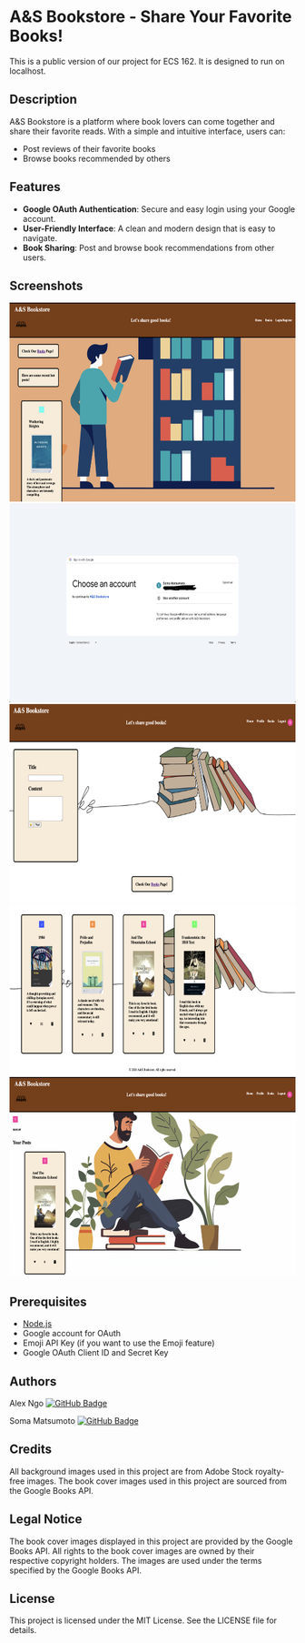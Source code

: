 # A&S Bookstore - Share Your Favorite Books!
This is a public version of our project for ECS 162. It is designed to run on localhost.

## Description

A&S Bookstore is a platform where book lovers can come together and share their favorite reads. With a simple and intuitive interface, users can:
- Post reviews of their favorite books
- Browse books recommended by others

## Features

- **Google OAuth Authentication**: Secure and easy login using your Google account.
- **User-Friendly Interface**: A clean and modern design that is easy to navigate.
- **Book Sharing**: Post and browse book recommendations from other users.

## Screenshots

<p align="center">
  <img src="README_Images/Home.png" alt="Home Page" width="650" height="350">
  <img src="README_Images/OAuth.png" alt="Login Page" width="650" height="350">
  <img src="README_Images/Post.png" alt="Post Page" width="650" height="350">
  <img src="README_Images/Posts.png" alt="Posts Page" width="650" height="300">
  <img src="README_Images/Profile.png" alt="Profile Page" width="650" height="350">
</p>


## Prerequisites

- [Node.js](https://nodejs.org/)
- Google account for OAuth
- Emoji API Key (if you want to use the Emoji feature)
- Google OAuth Client ID and Secret Key

## Authors

Alex Ngo [![GitHub Badge](https://img.shields.io/badge/GitHub-Profile-black?logo=github)](https://github.com/alngo1)

Soma Matsumoto [![GitHub Badge](https://img.shields.io/badge/GitHub-Profile-black?logo=github)](https://github.com/CLion2)

## Credits

All background images used in this project are from Adobe Stock royalty-free images.
The book cover images used in this project are sourced from the Google Books API.

## Legal Notice

The book cover images displayed in this project are provided by the Google Books API. All rights to the book cover images are owned by their respective copyright holders. The images are used under the terms specified by the Google Books API.

## License

This project is licensed under the MIT License. See the LICENSE file for details.
